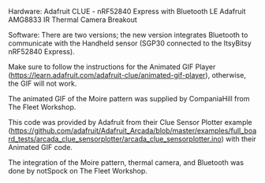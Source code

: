 Hardware:
Adafruit CLUE - nRF52840 Express with Bluetooth LE
Adafruit AMG8833 IR Thermal Camera Breakout


Software:
There are two versions; the new version integrates Bluetooth to communicate with the Handheld sensor (SGP30 connected to the ItsyBitsy nRF52840 Express).

Make sure to follow the instructions for the Animated GIF Player (https://learn.adafruit.com/adafruit-clue/animated-gif-player), otherwise, the GIF will not work.

The animated GIF of the Moire pattern was supplied by CompaniaHill from The Fleet Workshop.

This code was provided by Adafruit from their Clue Sensor Plotter example (https://github.com/adafruit/Adafruit_Arcada/blob/master/examples/full_board_tests/arcada_clue_sensorplotter/arcada_clue_sensorplotter.ino) with their Animated GIF code. 

The integration of the Moire pattern, thermal camera, and Bluetooth was done by notSpock on The Fleet Workshop.
